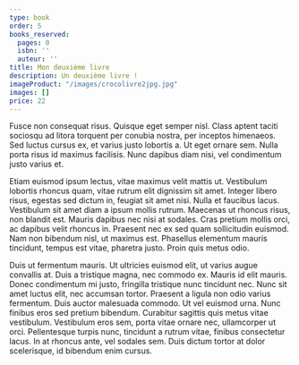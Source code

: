 ```yaml
---
type: book
order: 5
books_reserved:
  pages: 0
  isbn: ''
  auteur: ''
title: Mon deuxième livre
description: Un deuxième livre !
imageProduct: "/images/crocolivre2jpg.jpg"
images: []
price: 22 
---
```

Fusce non consequat risus. Quisque eget semper nisl. Class aptent taciti sociosqu ad litora torquent per conubia nostra, per inceptos himenaeos. Sed luctus cursus ex, et varius justo lobortis a. Ut eget ornare sem. Nulla porta risus id maximus facilisis. Nunc dapibus diam nisi, vel condimentum justo varius et.

Etiam euismod ipsum lectus, vitae maximus velit mattis ut. Vestibulum lobortis rhoncus quam, vitae rutrum elit dignissim sit amet. Integer libero risus, egestas sed dictum in, feugiat sit amet nisi. Nulla et faucibus lacus. Vestibulum sit amet diam a ipsum mollis rutrum. Maecenas ut rhoncus risus, non blandit est. Mauris dapibus nec nisi at sodales. Cras pretium mollis orci, ac dapibus velit rhoncus in. Praesent nec ex sed quam sollicitudin euismod. Nam non bibendum nisl, ut maximus est. Phasellus elementum mauris tincidunt, tempus est vitae, pharetra justo. Proin quis metus odio.

Duis ut fermentum mauris. Ut ultricies euismod elit, ut varius augue convallis at. Duis a tristique magna, nec commodo ex. Mauris id elit mauris. Donec condimentum mi justo, fringilla tristique nunc tincidunt nec. Nunc sit amet luctus elit, nec accumsan tortor. Praesent a ligula non odio varius fermentum. Duis auctor malesuada commodo. Ut vel euismod urna. Nunc finibus eros sed pretium bibendum. Curabitur sagittis quis metus vitae vestibulum. Vestibulum eros sem, porta vitae ornare nec, ullamcorper ut orci. Pellentesque turpis nunc, tincidunt a rutrum vitae, finibus consectetur lacus. In at rhoncus ante, vel sodales sem. Duis dictum tortor at dolor scelerisque, id bibendum enim cursus.

